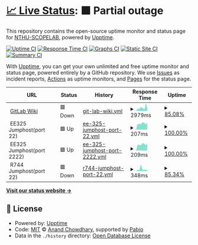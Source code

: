 # [📈 Live Status](https://NTHU-SCOPELAB.github.io/nthu-scopelab.github.io): <!--live status--> **🟧 Partial outage**

This repository contains the open-source uptime monitor and status page for [NTHU-SCOPELAB](https://NTHU-SCOPELAB.github.io/nthu-scopelab.github.io), powered by [Upptime](https://github.com/upptime/upptime).

[![Uptime CI](https://github.com/NTHU-SCOPELAB/nthu-scopelab.github.io/workflows/Uptime%20CI/badge.svg)](https://github.com/NTHU-SCOPELAB/nthu-scopelab.github.io/actions?query=workflow%3A%22Uptime+CI%22)
[![Response Time CI](https://github.com/NTHU-SCOPELAB/nthu-scopelab.github.io/workflows/Response%20Time%20CI/badge.svg)](https://github.com/NTHU-SCOPELAB/nthu-scopelab.github.io/actions?query=workflow%3A%22Response+Time+CI%22)
[![Graphs CI](https://github.com/NTHU-SCOPELAB/nthu-scopelab.github.io/workflows/Graphs%20CI/badge.svg)](https://github.com/NTHU-SCOPELAB/nthu-scopelab.github.io/actions?query=workflow%3A%22Graphs+CI%22)
[![Static Site CI](https://github.com/NTHU-SCOPELAB/nthu-scopelab.github.io/workflows/Static%20Site%20CI/badge.svg)](https://github.com/NTHU-SCOPELAB/nthu-scopelab.github.io/actions?query=workflow%3A%22Static+Site+CI%22)
[![Summary CI](https://github.com/NTHU-SCOPELAB/nthu-scopelab.github.io/workflows/Summary%20CI/badge.svg)](https://github.com/NTHU-SCOPELAB/nthu-scopelab.github.io/actions?query=workflow%3A%22Summary+CI%22)

With [Upptime](https://upptime.js.org), you can get your own unlimited and free uptime monitor and status page, powered entirely by a GitHub repository. We use [Issues](https://github.com/NTHU-SCOPELAB/nthu-scopelab.github.io/issues) as incident reports, [Actions](https://github.com/NTHU-SCOPELAB/nthu-scopelab.github.io/actions) as uptime monitors, and [Pages](https://NTHU-SCOPELAB.github.io/nthu-scopelab.github.io) for the status page.

<!--start: status pages-->
<!-- This summary is generated by Upptime (https://github.com/upptime/upptime) -->
<!-- Do not edit this manually, your changes will be overwritten -->
<!-- prettier-ignore -->
| URL | Status | History | Response Time | Uptime |
| --- | ------ | ------- | ------------- | ------ |
| <img alt="" src="https://icons.duckduckgo.com/ip3/makeitsimple.cs.nthu.edu.tw.ico" height="13"> [GitLab Wiki](https://makeitsimple.cs.nthu.edu.tw/) | 🟥 Down | [git-lab-wiki.yml](https://github.com/NTHU-SCOPELAB/nthu-scopelab.github.io/commits/HEAD/history/git-lab-wiki.yml) | <details><summary><img alt="Response time graph" src="./graphs/git-lab-wiki/response-time-week.png" height="20"> 2979ms</summary><br><a href="https://nthu-scopelab.github.io/history/git-lab-wiki"><img alt="Response time 2637" src="https://img.shields.io/endpoint?url=https%3A%2F%2Fraw.githubusercontent.com%2FNTHU-SCOPELAB%2Fnthu-scopelab.github.io%2FHEAD%2Fapi%2Fgit-lab-wiki%2Fresponse-time.json"></a><br><a href="https://nthu-scopelab.github.io/history/git-lab-wiki"><img alt="24-hour response time 0" src="https://img.shields.io/endpoint?url=https%3A%2F%2Fraw.githubusercontent.com%2FNTHU-SCOPELAB%2Fnthu-scopelab.github.io%2FHEAD%2Fapi%2Fgit-lab-wiki%2Fresponse-time-day.json"></a><br><a href="https://nthu-scopelab.github.io/history/git-lab-wiki"><img alt="7-day response time 2979" src="https://img.shields.io/endpoint?url=https%3A%2F%2Fraw.githubusercontent.com%2FNTHU-SCOPELAB%2Fnthu-scopelab.github.io%2FHEAD%2Fapi%2Fgit-lab-wiki%2Fresponse-time-week.json"></a><br><a href="https://nthu-scopelab.github.io/history/git-lab-wiki"><img alt="30-day response time 2619" src="https://img.shields.io/endpoint?url=https%3A%2F%2Fraw.githubusercontent.com%2FNTHU-SCOPELAB%2Fnthu-scopelab.github.io%2FHEAD%2Fapi%2Fgit-lab-wiki%2Fresponse-time-month.json"></a><br><a href="https://nthu-scopelab.github.io/history/git-lab-wiki"><img alt="1-year response time 2637" src="https://img.shields.io/endpoint?url=https%3A%2F%2Fraw.githubusercontent.com%2FNTHU-SCOPELAB%2Fnthu-scopelab.github.io%2FHEAD%2Fapi%2Fgit-lab-wiki%2Fresponse-time-year.json"></a></details> | <details><summary><a href="https://nthu-scopelab.github.io/history/git-lab-wiki">85.08%</a></summary><a href="https://nthu-scopelab.github.io/history/git-lab-wiki"><img alt="All-time uptime 96.84%" src="https://img.shields.io/endpoint?url=https%3A%2F%2Fraw.githubusercontent.com%2FNTHU-SCOPELAB%2Fnthu-scopelab.github.io%2FHEAD%2Fapi%2Fgit-lab-wiki%2Fuptime.json"></a><br><a href="https://nthu-scopelab.github.io/history/git-lab-wiki"><img alt="24-hour uptime 0.00%" src="https://img.shields.io/endpoint?url=https%3A%2F%2Fraw.githubusercontent.com%2FNTHU-SCOPELAB%2Fnthu-scopelab.github.io%2FHEAD%2Fapi%2Fgit-lab-wiki%2Fuptime-day.json"></a><br><a href="https://nthu-scopelab.github.io/history/git-lab-wiki"><img alt="7-day uptime 85.08%" src="https://img.shields.io/endpoint?url=https%3A%2F%2Fraw.githubusercontent.com%2FNTHU-SCOPELAB%2Fnthu-scopelab.github.io%2FHEAD%2Fapi%2Fgit-lab-wiki%2Fuptime-week.json"></a><br><a href="https://nthu-scopelab.github.io/history/git-lab-wiki"><img alt="30-day uptime 96.53%" src="https://img.shields.io/endpoint?url=https%3A%2F%2Fraw.githubusercontent.com%2FNTHU-SCOPELAB%2Fnthu-scopelab.github.io%2FHEAD%2Fapi%2Fgit-lab-wiki%2Fuptime-month.json"></a><br><a href="https://nthu-scopelab.github.io/history/git-lab-wiki"><img alt="1-year uptime 96.84%" src="https://img.shields.io/endpoint?url=https%3A%2F%2Fraw.githubusercontent.com%2FNTHU-SCOPELAB%2Fnthu-scopelab.github.io%2FHEAD%2Fapi%2Fgit-lab-wiki%2Fuptime-year.json"></a></details>
| <img alt="" src="https://icons.duckduckgo.com/ip3/null.ico" height="13"> EE325 Jumphost(port 22) | 🟩 Up | [ee-325-jumphost-port-22.yml](https://github.com/NTHU-SCOPELAB/nthu-scopelab.github.io/commits/HEAD/history/ee-325-jumphost-port-22.yml) | <details><summary><img alt="Response time graph" src="./graphs/ee-325-jumphost-port-22/response-time-week.png" height="20"> 207ms</summary><br><a href="https://nthu-scopelab.github.io/history/ee-325-jumphost-port-22"><img alt="Response time 208" src="https://img.shields.io/endpoint?url=https%3A%2F%2Fraw.githubusercontent.com%2FNTHU-SCOPELAB%2Fnthu-scopelab.github.io%2FHEAD%2Fapi%2Fee-325-jumphost-port-22%2Fresponse-time.json"></a><br><a href="https://nthu-scopelab.github.io/history/ee-325-jumphost-port-22"><img alt="24-hour response time 189" src="https://img.shields.io/endpoint?url=https%3A%2F%2Fraw.githubusercontent.com%2FNTHU-SCOPELAB%2Fnthu-scopelab.github.io%2FHEAD%2Fapi%2Fee-325-jumphost-port-22%2Fresponse-time-day.json"></a><br><a href="https://nthu-scopelab.github.io/history/ee-325-jumphost-port-22"><img alt="7-day response time 207" src="https://img.shields.io/endpoint?url=https%3A%2F%2Fraw.githubusercontent.com%2FNTHU-SCOPELAB%2Fnthu-scopelab.github.io%2FHEAD%2Fapi%2Fee-325-jumphost-port-22%2Fresponse-time-week.json"></a><br><a href="https://nthu-scopelab.github.io/history/ee-325-jumphost-port-22"><img alt="30-day response time 210" src="https://img.shields.io/endpoint?url=https%3A%2F%2Fraw.githubusercontent.com%2FNTHU-SCOPELAB%2Fnthu-scopelab.github.io%2FHEAD%2Fapi%2Fee-325-jumphost-port-22%2Fresponse-time-month.json"></a><br><a href="https://nthu-scopelab.github.io/history/ee-325-jumphost-port-22"><img alt="1-year response time 208" src="https://img.shields.io/endpoint?url=https%3A%2F%2Fraw.githubusercontent.com%2FNTHU-SCOPELAB%2Fnthu-scopelab.github.io%2FHEAD%2Fapi%2Fee-325-jumphost-port-22%2Fresponse-time-year.json"></a></details> | <details><summary><a href="https://nthu-scopelab.github.io/history/ee-325-jumphost-port-22">100.00%</a></summary><a href="https://nthu-scopelab.github.io/history/ee-325-jumphost-port-22"><img alt="All-time uptime 99.42%" src="https://img.shields.io/endpoint?url=https%3A%2F%2Fraw.githubusercontent.com%2FNTHU-SCOPELAB%2Fnthu-scopelab.github.io%2FHEAD%2Fapi%2Fee-325-jumphost-port-22%2Fuptime.json"></a><br><a href="https://nthu-scopelab.github.io/history/ee-325-jumphost-port-22"><img alt="24-hour uptime 100.00%" src="https://img.shields.io/endpoint?url=https%3A%2F%2Fraw.githubusercontent.com%2FNTHU-SCOPELAB%2Fnthu-scopelab.github.io%2FHEAD%2Fapi%2Fee-325-jumphost-port-22%2Fuptime-day.json"></a><br><a href="https://nthu-scopelab.github.io/history/ee-325-jumphost-port-22"><img alt="7-day uptime 100.00%" src="https://img.shields.io/endpoint?url=https%3A%2F%2Fraw.githubusercontent.com%2FNTHU-SCOPELAB%2Fnthu-scopelab.github.io%2FHEAD%2Fapi%2Fee-325-jumphost-port-22%2Fuptime-week.json"></a><br><a href="https://nthu-scopelab.github.io/history/ee-325-jumphost-port-22"><img alt="30-day uptime 100.00%" src="https://img.shields.io/endpoint?url=https%3A%2F%2Fraw.githubusercontent.com%2FNTHU-SCOPELAB%2Fnthu-scopelab.github.io%2FHEAD%2Fapi%2Fee-325-jumphost-port-22%2Fuptime-month.json"></a><br><a href="https://nthu-scopelab.github.io/history/ee-325-jumphost-port-22"><img alt="1-year uptime 99.42%" src="https://img.shields.io/endpoint?url=https%3A%2F%2Fraw.githubusercontent.com%2FNTHU-SCOPELAB%2Fnthu-scopelab.github.io%2FHEAD%2Fapi%2Fee-325-jumphost-port-22%2Fuptime-year.json"></a></details>
| <img alt="" src="https://icons.duckduckgo.com/ip3/null.ico" height="13"> EE325 Jumphost(port 2222) | 🟩 Up | [ee-325-jumphost-port-2222.yml](https://github.com/NTHU-SCOPELAB/nthu-scopelab.github.io/commits/HEAD/history/ee-325-jumphost-port-2222.yml) | <details><summary><img alt="Response time graph" src="./graphs/ee-325-jumphost-port-2222/response-time-week.png" height="20"> 209ms</summary><br><a href="https://nthu-scopelab.github.io/history/ee-325-jumphost-port-2222"><img alt="Response time 208" src="https://img.shields.io/endpoint?url=https%3A%2F%2Fraw.githubusercontent.com%2FNTHU-SCOPELAB%2Fnthu-scopelab.github.io%2FHEAD%2Fapi%2Fee-325-jumphost-port-2222%2Fresponse-time.json"></a><br><a href="https://nthu-scopelab.github.io/history/ee-325-jumphost-port-2222"><img alt="24-hour response time 184" src="https://img.shields.io/endpoint?url=https%3A%2F%2Fraw.githubusercontent.com%2FNTHU-SCOPELAB%2Fnthu-scopelab.github.io%2FHEAD%2Fapi%2Fee-325-jumphost-port-2222%2Fresponse-time-day.json"></a><br><a href="https://nthu-scopelab.github.io/history/ee-325-jumphost-port-2222"><img alt="7-day response time 209" src="https://img.shields.io/endpoint?url=https%3A%2F%2Fraw.githubusercontent.com%2FNTHU-SCOPELAB%2Fnthu-scopelab.github.io%2FHEAD%2Fapi%2Fee-325-jumphost-port-2222%2Fresponse-time-week.json"></a><br><a href="https://nthu-scopelab.github.io/history/ee-325-jumphost-port-2222"><img alt="30-day response time 210" src="https://img.shields.io/endpoint?url=https%3A%2F%2Fraw.githubusercontent.com%2FNTHU-SCOPELAB%2Fnthu-scopelab.github.io%2FHEAD%2Fapi%2Fee-325-jumphost-port-2222%2Fresponse-time-month.json"></a><br><a href="https://nthu-scopelab.github.io/history/ee-325-jumphost-port-2222"><img alt="1-year response time 208" src="https://img.shields.io/endpoint?url=https%3A%2F%2Fraw.githubusercontent.com%2FNTHU-SCOPELAB%2Fnthu-scopelab.github.io%2FHEAD%2Fapi%2Fee-325-jumphost-port-2222%2Fresponse-time-year.json"></a></details> | <details><summary><a href="https://nthu-scopelab.github.io/history/ee-325-jumphost-port-2222">100.00%</a></summary><a href="https://nthu-scopelab.github.io/history/ee-325-jumphost-port-2222"><img alt="All-time uptime 95.64%" src="https://img.shields.io/endpoint?url=https%3A%2F%2Fraw.githubusercontent.com%2FNTHU-SCOPELAB%2Fnthu-scopelab.github.io%2FHEAD%2Fapi%2Fee-325-jumphost-port-2222%2Fuptime.json"></a><br><a href="https://nthu-scopelab.github.io/history/ee-325-jumphost-port-2222"><img alt="24-hour uptime 100.00%" src="https://img.shields.io/endpoint?url=https%3A%2F%2Fraw.githubusercontent.com%2FNTHU-SCOPELAB%2Fnthu-scopelab.github.io%2FHEAD%2Fapi%2Fee-325-jumphost-port-2222%2Fuptime-day.json"></a><br><a href="https://nthu-scopelab.github.io/history/ee-325-jumphost-port-2222"><img alt="7-day uptime 100.00%" src="https://img.shields.io/endpoint?url=https%3A%2F%2Fraw.githubusercontent.com%2FNTHU-SCOPELAB%2Fnthu-scopelab.github.io%2FHEAD%2Fapi%2Fee-325-jumphost-port-2222%2Fuptime-week.json"></a><br><a href="https://nthu-scopelab.github.io/history/ee-325-jumphost-port-2222"><img alt="30-day uptime 100.00%" src="https://img.shields.io/endpoint?url=https%3A%2F%2Fraw.githubusercontent.com%2FNTHU-SCOPELAB%2Fnthu-scopelab.github.io%2FHEAD%2Fapi%2Fee-325-jumphost-port-2222%2Fuptime-month.json"></a><br><a href="https://nthu-scopelab.github.io/history/ee-325-jumphost-port-2222"><img alt="1-year uptime 95.64%" src="https://img.shields.io/endpoint?url=https%3A%2F%2Fraw.githubusercontent.com%2FNTHU-SCOPELAB%2Fnthu-scopelab.github.io%2FHEAD%2Fapi%2Fee-325-jumphost-port-2222%2Fuptime-year.json"></a></details>
| <img alt="" src="https://icons.duckduckgo.com/ip3/null.ico" height="13"> R744 Jumphost(port 22) | 🟥 Down | [r744-jumphost-port-22.yml](https://github.com/NTHU-SCOPELAB/nthu-scopelab.github.io/commits/HEAD/history/r744-jumphost-port-22.yml) | <details><summary><img alt="Response time graph" src="./graphs/r744-jumphost-port-22/response-time-week.png" height="20"> 348ms</summary><br><a href="https://nthu-scopelab.github.io/history/r744-jumphost-port-22"><img alt="Response time 232" src="https://img.shields.io/endpoint?url=https%3A%2F%2Fraw.githubusercontent.com%2FNTHU-SCOPELAB%2Fnthu-scopelab.github.io%2FHEAD%2Fapi%2Fr744-jumphost-port-22%2Fresponse-time.json"></a><br><a href="https://nthu-scopelab.github.io/history/r744-jumphost-port-22"><img alt="24-hour response time 0" src="https://img.shields.io/endpoint?url=https%3A%2F%2Fraw.githubusercontent.com%2FNTHU-SCOPELAB%2Fnthu-scopelab.github.io%2FHEAD%2Fapi%2Fr744-jumphost-port-22%2Fresponse-time-day.json"></a><br><a href="https://nthu-scopelab.github.io/history/r744-jumphost-port-22"><img alt="7-day response time 348" src="https://img.shields.io/endpoint?url=https%3A%2F%2Fraw.githubusercontent.com%2FNTHU-SCOPELAB%2Fnthu-scopelab.github.io%2FHEAD%2Fapi%2Fr744-jumphost-port-22%2Fresponse-time-week.json"></a><br><a href="https://nthu-scopelab.github.io/history/r744-jumphost-port-22"><img alt="30-day response time 242" src="https://img.shields.io/endpoint?url=https%3A%2F%2Fraw.githubusercontent.com%2FNTHU-SCOPELAB%2Fnthu-scopelab.github.io%2FHEAD%2Fapi%2Fr744-jumphost-port-22%2Fresponse-time-month.json"></a><br><a href="https://nthu-scopelab.github.io/history/r744-jumphost-port-22"><img alt="1-year response time 232" src="https://img.shields.io/endpoint?url=https%3A%2F%2Fraw.githubusercontent.com%2FNTHU-SCOPELAB%2Fnthu-scopelab.github.io%2FHEAD%2Fapi%2Fr744-jumphost-port-22%2Fresponse-time-year.json"></a></details> | <details><summary><a href="https://nthu-scopelab.github.io/history/r744-jumphost-port-22">85.34%</a></summary><a href="https://nthu-scopelab.github.io/history/r744-jumphost-port-22"><img alt="All-time uptime 96.93%" src="https://img.shields.io/endpoint?url=https%3A%2F%2Fraw.githubusercontent.com%2FNTHU-SCOPELAB%2Fnthu-scopelab.github.io%2FHEAD%2Fapi%2Fr744-jumphost-port-22%2Fuptime.json"></a><br><a href="https://nthu-scopelab.github.io/history/r744-jumphost-port-22"><img alt="24-hour uptime 0.00%" src="https://img.shields.io/endpoint?url=https%3A%2F%2Fraw.githubusercontent.com%2FNTHU-SCOPELAB%2Fnthu-scopelab.github.io%2FHEAD%2Fapi%2Fr744-jumphost-port-22%2Fuptime-day.json"></a><br><a href="https://nthu-scopelab.github.io/history/r744-jumphost-port-22"><img alt="7-day uptime 85.34%" src="https://img.shields.io/endpoint?url=https%3A%2F%2Fraw.githubusercontent.com%2FNTHU-SCOPELAB%2Fnthu-scopelab.github.io%2FHEAD%2Fapi%2Fr744-jumphost-port-22%2Fuptime-week.json"></a><br><a href="https://nthu-scopelab.github.io/history/r744-jumphost-port-22"><img alt="30-day uptime 96.56%" src="https://img.shields.io/endpoint?url=https%3A%2F%2Fraw.githubusercontent.com%2FNTHU-SCOPELAB%2Fnthu-scopelab.github.io%2FHEAD%2Fapi%2Fr744-jumphost-port-22%2Fuptime-month.json"></a><br><a href="https://nthu-scopelab.github.io/history/r744-jumphost-port-22"><img alt="1-year uptime 96.93%" src="https://img.shields.io/endpoint?url=https%3A%2F%2Fraw.githubusercontent.com%2FNTHU-SCOPELAB%2Fnthu-scopelab.github.io%2FHEAD%2Fapi%2Fr744-jumphost-port-22%2Fuptime-year.json"></a></details>

<!--end: status pages-->

[**Visit our status website →**](https://NTHU-SCOPELAB.github.io/nthu-scopelab.github.io)

## 📄 License

- Powered by: [Upptime](https://github.com/upptime/upptime)
- Code: [MIT](./LICENSE) © [Anand Chowdhary](https://anandchowdhary.com), supported by [Pabio](https://pabio.com)
- Data in the `./history` directory: [Open Database License](https://opendatacommons.org/licenses/odbl/1-0/)
